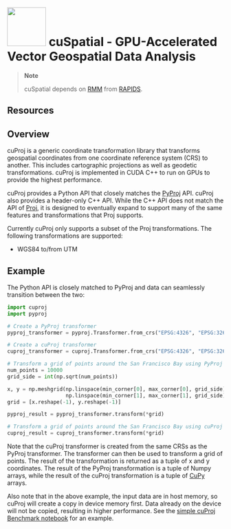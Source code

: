 # <div align="left"><img src="https://rapids.ai/assets/images/rapids_logo.png" width="90px"/>&nbsp;cuSpatial - GPU-Accelerated Vector Geospatial Data Analysis</div>

> **Note**
>
> cuSpatial depends on [RMM](https://github.com/rapidsai/rmm) from [RAPIDS](https://rapids.ai/).

## Resources

## Overview

cuProj is a generic coordinate transformation library that transforms geospatial coordinates from
one coordinate reference system (CRS) to another. This includes cartographic projections as well as geodetic transformations. cuProj is implemented in CUDA C++ to run on GPUs to provide the highest performance.

cuProj provides a Python API that closely matches the [PyProj](https://pyproj4.github.io/pyproj/stable/) API. cuProj also provides a header-only C++ API. While the C++ API does not match the API
of [Proj](https://proj.org/), it is designed to eventually expand to support many of the same features
and transformations that Proj supports.

Currently cuProj only supports a subset of the Proj transformations. The following transformations are supported:

- WGS84 to/from UTM

## Example

The Python API is closely matched to PyProj and data can seamlessly transition between the two:

```python
import cuproj
import pyproj

# Create a PyProj transformer
pyproj_transformer = pyproj.Transformer.from_crs("EPSG:4326", "EPSG:32613")

# Create a cuProj transformer
cuproj_transformer = cuproj.Transformer.from_crs("EPSG:4326", "EPSG:32613")

# Transform a grid of points around the San Francisco Bay using PyProj
num_points = 10000
grid_side = int(np.sqrt(num_points))

x, y = np.meshgrid(np.linspace(min_corner[0], max_corner[0], grid_side),
                   np.linspace(min_corner[1], max_corner[1], grid_side))
grid = [x.reshape(-1), y.reshape(-1)]

pyproj_result = pyproj_transformer.transform(*grid)

# Transform a grid of points around the San Francisco Bay using cuProj
cuproj_result = cuproj_transformer.transform(*grid)
```

Note that the cuProj transformer is created from the same CRSs as the PyProj transformer. The
transformer can then be used to transform a grid of points. The result of the transformation is
returned as a tuple of x and y coordinates. The result of the PyProj transformation is a tuple of
Numpy arrays, while the result of the cuProj transformation is a tuple of
[CuPy](https://cupy.dev/) arrays.

Also note that in the above example, the input data are in host memory, so cuProj will create a
copy in device memory first. Data already on the device will not be copied, resulting in higher
performance. See the
[simple cuProj Benchmark notebook](../../notebooks/simple_cuproj_benchmark.ipynb) for an example.
